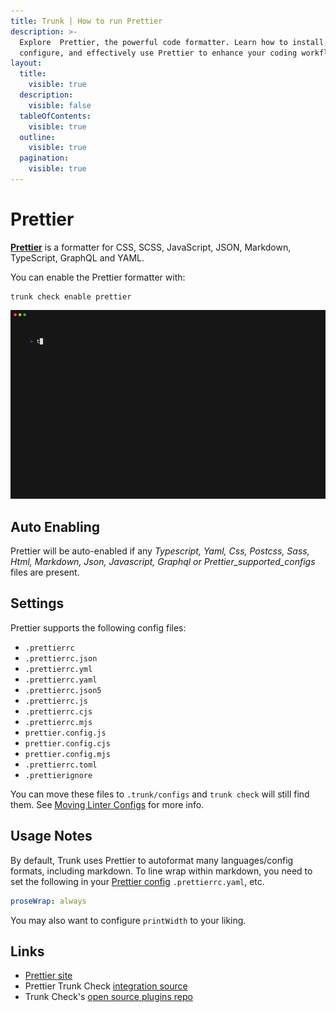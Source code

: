 ```yaml
---
title: Trunk | How to run Prettier
description: >-
  Explore  Prettier, the powerful code formatter. Learn how to install,
  configure, and effectively use Prettier to enhance your coding workflow.
layout:
  title:
    visible: true
  description:
    visible: false
  tableOfContents:
    visible: true
  outline:
    visible: true
  pagination:
    visible: true
---
```


# Prettier

[**Prettier**](https://prettier.io/) is a formatter for CSS, SCSS, JavaScript, JSON, Markdown, TypeScript, GraphQL and YAML.

You can enable the Prettier formatter with:

```shell
trunk check enable prettier
```

![prettier example output](../../../check/configuration/supported/prettier.gif)

## Auto Enabling

Prettier will be auto-enabled if any _Typescript, Yaml, Css, Postcss, Sass, Html, Markdown, Json, Javascript, Graphql or Prettier\_supported\_configs_ files are present.

## Settings

Prettier supports the following config files:

* `.prettierrc`
* `.prettierrc.json`
* `.prettierrc.yml`
* `.prettierrc.yaml`
* `.prettierrc.json5`
* `.prettierrc.js`
* `.prettierrc.cjs`
* `.prettierrc.mjs`
* `prettier.config.js`
* `prettier.config.cjs`
* `prettier.config.mjs`
* `.prettierrc.toml`
* `.prettierignore`

You can move these files to `.trunk/configs` and `trunk check` will still find them. See [Moving Linter Configs](../#moving-linter-configs) for more info.

## Usage Notes

By default, Trunk uses Prettier to autoformat many languages/config formats, including markdown. To line wrap within markdown, you need to set the following in your [Prettier config](https://prettier.io/docs/en/configuration.html) `.prettierrc.yaml`, etc.

```yaml
proseWrap: always
```

You may also want to configure `printWidth` to your liking.

## Links

* [Prettier site](https://prettier.io/)
* Prettier Trunk Check [integration source](https://github.com/trunk-io/plugins/tree/main/linters/prettier)
* Trunk Check's [open source plugins repo](https://github.com/trunk-io/plugins/tree/main)

